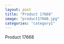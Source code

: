 ```yaml
---
layout: post
title: "Product 17668"
image: "product17668.jpg"
categories: "category1"
---
```

Product 17668
